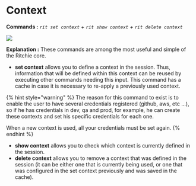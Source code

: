 # Context

**Commands :**     _`rit set context`    +    `rit show context`    +     `rit delete context`_

![](https://lh6.googleusercontent.com/nSp8JByYbWSojwR4LPk-itqC8Dt23bSmFWf6wzes-oKqRkOFspjGBqNiam8eEI3YOCBp67IQaPpPKZCqXQEiBG56rqyWIAChUdNO1thIdRA46MrNMH5McpCW0zoWOFxYMVkVx2eE)

**Explanation :** These commands are among the most useful and simple of the Ritchie core.

* **set context** allows you to define a context in the session. Thus, information that will be defined within this context can be reused by executing other commands needing this input. This command has a cache in case it is necessary to re-apply a previously used context. 

{% hint style="warning" %}
The reason for this command to exist is to enable the user to have several credentials registered \(github, aws, etc ...\), so if he has credentials in dev, qa and prod, for example, he can create these contexts and set his specific credentials for each one. 

When a new context is used, all your credentials must be set again.
{% endhint %}

* **show context** allows you to check which context is currently defined in the session. 
* **delete context** allows you to remove a context that was defined in the session \(it can be either one that is currently being used, or one that was configured in the set context previously and was saved in the cache\).


